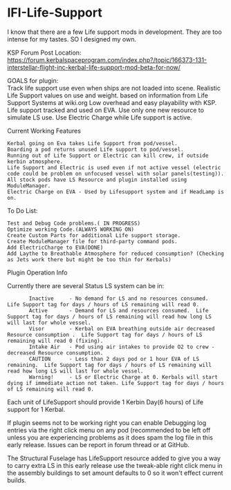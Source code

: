 IFI-Life-Support
================


I know that there are a few Life support mods in development. They are too intense for my tastes. SO I designed my own.

KSP Forum Post Location: https://forum.kerbalspaceprogram.com/index.php?/topic/166373-131-interstellar-flight-inc-kerbal-life-support-mod-beta-for-now/

GOALS for plugin: 	
	Track life support use even when ships are not loaded into scene.
    Realistic Life Support values on use and weight. based on information from Life Support Systems at wiki.org
    Low overhead and easy playability with KSP.
    Life support tracked and used on EVA.
    Use only one new resource to simulate LS use.
    Use Electric Charge while Life support is active.

Current Working Features 	

	Kerbal going on Eva takes Life Support from pod/vessel.
	Boarding a pod returns unused Life support to pod/vessel.
	Running out of Life Support or Electric can kill crew, if outside kerbin atmosphere.
	Life Support and Electric is used even if not active vessel (electric code could be problem on unfocused vessel with solar panels(testing)).
	All stock pods have LS Resource and plugin installed using ModuleManager.
	Electric Charge on EVA - Used by Lifesupport system and if HeadLamp is on.


To Do List: 	

	Test and Debug Code problems.( IN PROGRESS)
	Optimize working Code.(ALWAYS WORKING ON)
	Create Custom Parts for additional Life support storage.
	Create ModuleManager file for third-party command pods.
	Add ElectricCharge to EVA(DONE)
	Add Laythe to Breathable Atmosphere for reduced consumption? (Checking as Jets work there but might be too thin for Kerbals)

Plugin Operation Info

Currently there are several Status LS system can be in:

           Inactive		- No demand for LS and no resources consumed.  Life Support tag for days / hours of LS remaining will read 0.
           Active       - Demand for LS and resources consumed.  Life Support tag for days / hours of LS remaining will read how long LS will last for whole vessel.
           Visor        - Kerbal on EVA breathing outside air decreased Resource consumption .  Life Support tag for days / hours of LS remaining will read 0 (fixing).
           Intake Air	- Pod using air intakes to provide O2 to crew - decreased Resource consumption.
           CAUTION		- Less than 2 days pod or 1 hour EVA of LS remaining.  Life Support tag for days / hours of LS remaining will read how long LS will last for whole vessel.
           Warning!		- LS or Electric Charge at 0. Kerbals will start dying if immediate action not taken. Life Support tag for days / hours of LS remaining will read 0.

Each unit of LifeSupport should provide 1 Kerbin Day(6 hours) of Life support for 1 Kerbal.

If plugin seems not to be working right you can enable Debugging log entries via the right click menu on any pod (recommended to be left off unless you are experiencing problems as it does spam the log file in this early release. Issues can be report in forum thread or at GitHub.

The Structural Fuselage has LifeSupport resource added to give you a way to carry extra LS in this early release use the tweak-able right click menu in the assembly buildings to set amount defaults to 0 so it won't effect current builds.
